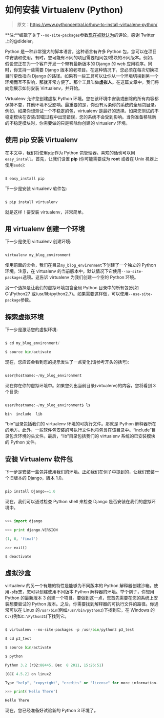 # 如何安装 Virtualenv (Python)

> 原文：<https://www.pythoncentral.io/how-to-install-virtualenv-python/>

**注:**编辑了关于`--no-site-packages`参数[现在被默认为](https://github.com/pypa/virtualenv/pull/178 "virtualenv --no-site-packages default argument")的评论，感谢 Twitter 上的@dideler。

Python 是一种非常强大的脚本语言。这种语言有许多 Python 包，您可以在项目中安装和使用。有时，您可能有不同的项目需要相同包/模块的不同版本。例如，假设您正在为一个客户开发一个带有最新版本的 Django 的 web 应用程序。同时，你支持一些需要 Django 版本的老项目。在这种情况下，您必须在每次切换项目时更改指向 Django 的路径。如果有一些工具可以让你从一个环境切换到另一个环境而互不影响，那就非常方便了。那个工具叫做**虚拟人**。在这篇文章中，我们将向您展示如何安装 Virtualenv，并开始。

Virtualenv 允许您创建虚拟 Python 环境。您在该环境中安装或删除的所有内容都保持不变，其他环境不受影响。最重要的是，你没有污染你的系统的全局包目录。例如，如果你想测试一个不稳定的包，virtualenv 是最好的选择。如果您测试的不稳定模块在安装/卸载过程中出现错误，您的系统不会受到影响。当你准备移除新的不稳定模块时，你需要做的只是移除你创建的 virtualenv 环境。

## 使用 pip 安装 Virtualenv

在本文中，我们将使用`pip`作为 Python 包管理器。喜欢的话也可以用`easy_install`。首先，让我们设置 **pip** (你可能需要成为 **root** 或者在 Unix 机器上使用`sudo`):

```py

$ easy_install pip

```

下一步是安装 virtualenv 软件包:

```py

$ pip install virtualenv

```

就是这样！要安装 virtualenv，非常简单。

## 用 virtualenv 创建一个环境

下一步是使用 virtualenv 创建环境:

```py

virtualenv my_blog_environment

```

使用前面的命令，我们在目录`my_blog_environment`下创建了一个独立的 Python 环境。注意，在 virtualenv 的当前版本中，默认情况下它使用`--no-site-packages`选项。这告诉 virtualenv 为我们创建一个空的 Python 环境。

另一个选择是让我们的虚拟环境包含全局 Python 目录中的所有包(例如 C:\Python27 或/usr/lib/python2.7)。如果需要这样做，可以使用`--use-site-package`参数。

## 探索虚拟环境

下一步是激活您的虚拟环境:

```py

$ cd my_blog_environment/

$ source bin/activate

```

现在，您应该会看到您的提示发生了一点变化(请参考开头的括号):

```py

user@hostname:~/my_blog_environment

```

现在你在你的虚拟环境中。如果您列出当前目录(virtualenv)的内容，您将看到 3 个目录:

```py

user@hostname:~/my_blog_environment$ ls

bin  include  lib

```

“bin”目录包括我们的 virtualenv 环境的可执行文件。那就是 Python 解释器所在的地方。此外，一些软件包安装的可执行文件也将包含在该目录中。“include”目录包含环境的头文件。最后，“lib”目录包括我们的 virtualenv 系统的已安装模块的 Python 文件。

## 安装 Virtualenv 软件包

下一步是安装一些包并使用我们的环境。正如我们在例子中提到的，让我们安装一个旧版本的 Django，版本 1.0。

```py

pip install Django==1.0

```

现在，我们可以通过检查 Python shell 来检查 Django 是否安装在我们的虚拟环境中。

```py

>>> import django

>>> print django.VERSION

(1, 0, 'final')

>>> exit()

$ deactivate

```

## 虚拟沙盒

virtualenv 的另一个有趣的特性是能够为不同版本的 Python 解释器创建沙箱。使用`-p`标志，您可以创建使用不同版本 Python 解释器的环境。举个例子，你想用 Python 的最新版本 3 创建一个项目。要做到这一点，您首先需要在您的系统上安装想要尝试的 Python 版本。之后，你需要找到解释器的可执行文件的路径。你通常可以在 Linux 的`/usr/bin`(例如`/usr/bin/python3`)下找到它，在 Windows 的`C:\`(例如`C:\Python31`)下找到它。

```py

$ virtualenv --no-site-packages -p /usr/bin/python3 p3_test

$ cd p3_test

$ source bin/activate

$ python

Python 3.2 (r32:88445, Dec  8 2011, 15:26:51)

[GCC 4.5.2] on linux2

Type "help", "copyright", "credits" or "license" for more information.

>>> print('Hello There')

Hello There

```

现在，您已经准备好试验新的 Python 3 环境了。